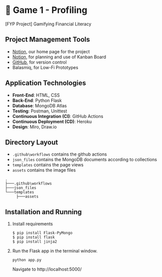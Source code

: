# 🧍 Game 1 - Profiling
[FYP Project] Gamifying Financial Literacy

## Project Management Tools
- [Notion](), our home page for the project
- [Notion](), for planning and use of Kanban Board
- [GitHub](), for version control
- Balasmiq, for Low-Fi Prototypes

## Application Technologies
- **Front-End**: HTML, CSS
- **Back-End**: Python Flask
- **Database**: MongoDB Atlas
- **Testing**: Postman, Unittest
- **Continuous Integration (CI)**: GitHub Actions
- **Continuous Deployment (CD)**: Heroku
- **Design**: Miro, Draw.io

## Directory Layout
- `.github\workflows` contains the github actions 
- `json_files` contains the MongoDB documents according to collections
- `templates` contains the page views
- `assets` contains the image files

```
.
├───.github\workflows
├───json_files
└───templates
     ├───assets
```

## Installation and Running
1. Install requirements 
   ```
   $ pip install Flask-PyMongo
   $ pip install flask
   $ pip install jinja2
   ```
2. Run the Flask app in the terminal window.
   ```
   python app.py
   ```
   Navigate to http://localhost:5000/
   

   
